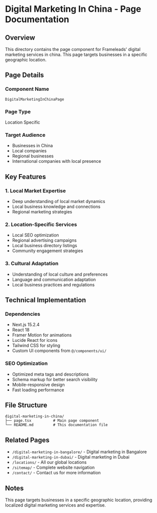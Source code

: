 # Digital Marketing In China - Page Documentation

## Overview
This directory contains the page component for Frameleads' digital marketing services in china. This page targets businesses in a specific geographic location.

## Page Details

### Component Name
`DigitalMarketingInChinaPage`

### Page Type
Location Specific

### Target Audience
- Businesses in China
- Local companies
- Regional businesses
- International companies with local presence

## Key Features

### 1. Local Market Expertise
- Deep understanding of local market dynamics
- Local business knowledge and connections
- Regional marketing strategies

### 2. Location-Specific Services
- Local SEO optimization
- Regional advertising campaigns
- Local business directory listings
- Community engagement strategies

### 3. Cultural Adaptation
- Understanding of local culture and preferences
- Language and communication adaptation
- Local business practices and regulations

## Technical Implementation

### Dependencies
- Next.js 15.2.4
- React 18
- Framer Motion for animations
- Lucide React for icons
- Tailwind CSS for styling
- Custom UI components from `@/components/ui/`

### SEO Optimization
- Optimized meta tags and descriptions
- Schema markup for better search visibility
- Mobile-responsive design
- Fast loading performance

## File Structure
```
digital-marketing-in-china/
├── page.tsx          # Main page component
└── README.md         # This documentation file
```

## Related Pages
- `/digital-marketing-in-bangalore/` - Digital marketing in Bangalore
- `/digital-marketing-in-dubai/` - Digital marketing in Dubai
- `/locations/` - All our global locations
- `/sitemap/` - Complete website navigation
- `/contact/` - Contact us for more information

## Notes
This page targets businesses in a specific geographic location, providing localized digital marketing services and expertise.
